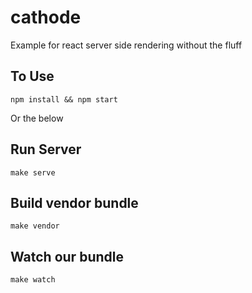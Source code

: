 # cathode

Example for react server side rendering without the fluff

## To Use

```
npm install && npm start
```

Or the below

## Run Server

```
make serve
```

## Build vendor bundle

```
make vendor
```

## Watch our bundle

```
make watch
```
